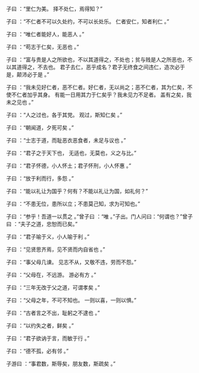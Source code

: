 子曰 ：“里仁为美。 择不处仁，焉得知？”

子曰 ：“不仁者不可以久处约，不可以长处乐。 仁者安仁，知者利仁 。”

子曰 ：“唯仁者能好人，能恶人 。”

子曰 ：“苟志于仁矣，无恶也 。”

子曰 ：“富与贵是人之所欲也，不以其道得之，不处也；贫与贱是人之所恶也，不以其道得之，不去也。 君子去仁，恶乎成名？君子无终食之间违仁，造次必于是，颠沛必于是 。”

子曰 ：“我未见好仁者，恶不仁者。好仁者，无以尚之；恶不仁者，其为仁矣，不使不仁者加乎其身。 有能一日用其力于仁矣乎？我未见力不足者。 盖有之矣，我未之见也 。”

子曰 ：“人之过也，各于其党。 观过，斯知仁矣 。”

子曰 ：“朝闻道，夕死可矣 。”

子曰 ：“士志于道，而耻恶衣恶食者，未足与议也 。”

子曰 ：“君子之于天下也， 无适也，无莫也，义之与比。”

子曰 ：“君子怀德，小人怀土；君子怀刑，小人怀惠 。”

子曰 ：“放于利而行，多怨 。”

子曰 ：“能以礼让为国乎？何有？不能以礼让为国，如礼何？”

子曰 ：“不患无位，患所以立；不患莫己知，求为可知也。”

子曰 ：“参乎！吾道一以贯之 。”曾子曰 ：“唯 。”子出。门人问曰：“何谓也？”曾子曰 ：“夫子之道，忠恕而已矣。”

子曰 ：“君子喻于义，小人喻于利 。”

子曰 ：“见贤思齐焉，见不贤而内自省也 。”

子曰 ：“事父母几谏。 见志不从，又敬不违，劳而不怨。”

子曰 ：“父母在，不远游。 游必有方 。”

子曰 ：“三年无改于父之道，可谓孝矣 。”

子曰 ：“父母之年，不可不知也。 一则以喜，一则以惧。”

子曰 ：“古者言之不出，耻躬之不逮也 。”

子曰 ：“以约失之者，鲜矣 。”

子曰 ：“君子欲讷于言，而敏于行 。”

子曰 ：“德不孤，必有邻 。”

子游曰 ：“事君数，斯辱矣，朋友数，斯疏矣 。”
